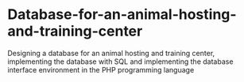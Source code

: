 # Database-for-an-animal-hosting-and-training-center
Designing a database for an animal hosting and training center, implementing the database with SQL and implementing the database interface environment in the PHP programming language
